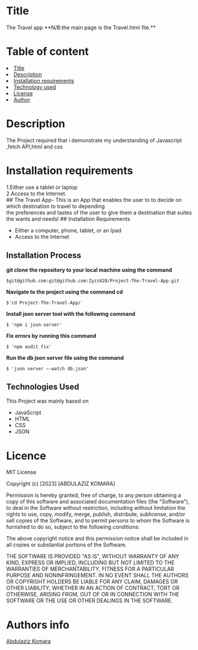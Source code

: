 <h1>Title</h1>
The Travel app
**N/B:the main page is the Travel.html file.**
<h1>Table of content</h1>
<li><a href="Title">Title</a>
<li><a href="Description">Description</a>
<li><a href="Installation requirements">Installation requirements</a></li>
<li><a href="Technology used">Technology used</a></li>
<li><a href="License">License</a></li>
<li><a href="Author">Author</a></li>
<h1>Description</h1>
<p>The Project required that i demonstrate my understanding of Javascript ,fetch API,html and css</p>

<h1>Installation requirements</h1>
1.Either use a tablet or laptop<br>
2.Access to the Internet.<br>
## The Travel App- This is an App that enables the user to to decide on which destination to travel to depending <br>
the preferences and tastes of the user to give them a destination that suites the wants and needs!
## Installation Requirements

- Either a computer, phone, tablet, or an Ipad
- Access to the Internet

## Installation Process

**git clone the repository to your local machine using the command**

```
$git@github.com:git@github.com:Zyzz420/Project-The-Travel-App.git
```

**Navigate to the project using the command cd**

```
$'cd Project-The-Travel-App/
```

**Install json server tool with the following command**

```
$ 'npm i json-server'
```

**Fix errors by running this command**

```
$ 'npm audit fix'
```

**Run the db json server file using the command**

```
$ 'json server –-watch db.json'
```

## Technologies Used

This Project was mainly based on

- JavaScript
- HTML
- CSS
- JSON
<h1>Licence</h1>
MIT License

Copyright (c) [2023] [ABDULAZIZ KOMARA]

Permission is hereby granted, free of charge, to any person obtaining a copy of this software and associated documentation files (the "Software"), to deal in the Software without restriction, including without limitation the rights to use, copy, modify, merge, publish, distribute, sublicense, and/or sell copies of the Software, and to permit persons to whom the Software is furnished to do so, subject to the following conditions:

The above copyright notice and this permission notice shall be included in all copies or substantial portions of the Software.

THE SOFTWARE IS PROVIDED "AS IS", WITHOUT WARRANTY OF ANY KIND, EXPRESS OR IMPLIED, INCLUDING BUT NOT LIMITED TO THE WARRANTIES OF MERCHANTABILITY, FITNESS FOR A PARTICULAR PURPOSE AND NONINFRINGEMENT. IN NO EVENT SHALL THE AUTHORS OR COPYRIGHT HOLDERS BE LIABLE FOR ANY CLAIM, DAMAGES OR OTHER LIABILITY, WHETHER IN AN ACTION OF CONTRACT, TORT OR OTHERWISE, ARISING FROM, OUT OF OR IN CONNECTION WITH THE SOFTWARE OR THE USE OR OTHER DEALINGS IN THE SOFTWARE.

<h1>Authors info</h1>
<a href="Abdulaziz Komara"> Abdulaziz Komara</a>
